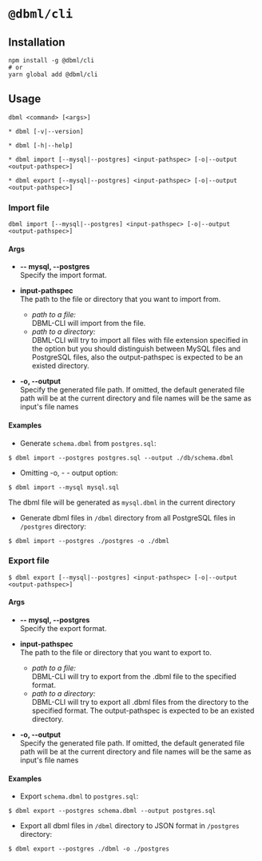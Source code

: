 # `@dbml/cli`

## Installation
```shell
npm install -g @dbml/cli
# or
yarn global add @dbml/cli
```

## Usage

```shell
dbml <command> [<args>]

* dbml [-v|--version]

* dbml [-h|--help]

* dbml import [--mysql|--postgres] <input-pathspec> [-o|--output <output-pathspec>]

* dbml export [--mysql|--postgres] <input-pathspec> [-o|--output <output-pathspec>]
```

### Import file

```shell
dbml import [--mysql|--postgres] <input-pathspec> [-o|--output <output-pathspec>]
```

#### Args

* **-- mysql, --postgres**  
Specify the import format.

* **input-pathspec**  
The path to the file or directory that you want to import from.
  * *path to a file:*  
     DBML-CLI will import from the file.
  * *path to a directory:*  
     DBML-CLI will try to import all files with file extension specified in 
     the option but you should distinguish between MySQL files and PostgreSQL files, also the output-pathspec
     is expected to be an existed directory.
 
* **-o, --output**  
Specify the generated file path. If omitted, the default generated file path will be at the current directory and file names 
will be the same as input's file names

#### Examples

* Generate `schema.dbml` from `postgres.sql`:

```shell
$ dbml import --postgres postgres.sql --output ./db/schema.dbml
```

* Omitting -o, - - output option:

```shell
$ dbml import --mysql mysql.sql
```

The dbml file will be generated as `mysql.dbml` in the current directory

* Generate dbml files in `/dbml` directory from all PostgreSQL files in `/postgres` directory:

```shell
$ dbml import --postgres ./postgres -o ./dbml
```

### Export file

```shell
$ dbml export [--mysql|--postgres] <input-pathspec> [-o|--output <output-pathspec>]
```

#### Args

* **-- mysql, --postgres**  
Specify the export format.

* **input-pathspec**  
The path to the file or directory that you want to export to.
  * *path to a file:*  
     DBML-CLI will try to export from the .dbml file to the specified format.
  * *path to a directory:*  
      DBML-CLI will try to export all .dbml files from the directory to the specified format. 
      The output-pathspec is expected to be an existed directory.
 
* **-o, --output**  
Specify the generated file path. If omitted, the default generated file path will be at the current directory and file names 
will be the same as input's file names

#### Examples

* Export `schema.dbml` to `postgres.sql`:

```shell
$ dbml export --postgres schema.dbml --output postgres.sql
```

* Export all dbml files in `/dbml` directory to JSON format in `/postgres` directory:

```shell
$ dbml export --postgres ./dbml -o ./postgres
```